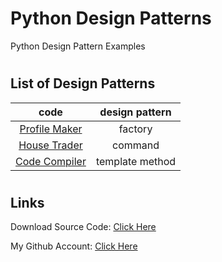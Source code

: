 # Python Design Patterns

Python Design Pattern Examples

#

## List of Design Patterns

|             code             | design pattern  |
| :--------------------------: | :-------------: |
| [Profile Maker](profile.py)  |     factory     |
|   [House Trader](house.py)   |     command     |
| [Code Compiler](compiler.py) | template method |

#

## Links

Download Source Code: [Click Here](https://github.com/dori-dev/python-design-patterns/archive/refs/heads/master.zip)

My Github Account: [Click Here](https://github.com/dori-dev/)

